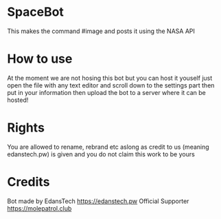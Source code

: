 # SpaceBot
This makes the command #image and posts it using the NASA API    

# How to use
At the moment we are not hosing this bot but you can host it youself just open the file with any text editor and scroll down to the settings part then put in your information then upload the bot to a server where it can be hosted!

# Rights
You are allowed to rename, rebrand etc aslong as credit to us (meaning edanstech.pw) is given and you do not claim this work to be yours

# Credits
Bot made by EdansTech
https://edanstech.pw
Official Supporter
https://molepatrol.club
